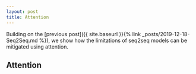 ```yaml
---
layout: post
title: Attention
---
```


Building on the [previous post]({{ site.baseurl }}{% link _posts/2019-12-18-Seq2Seq.md %}), we show how the limitations of seq2seq models can be mitigated using attention.

## Attention
